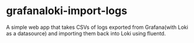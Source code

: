 # grafanaloki-import-logs
A simple web app that takes CSVs of logs exported from Grafana(with Loki as a datasource) and importing them back into Loki using fluentd.
